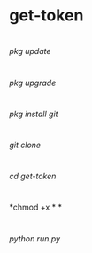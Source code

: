 # get-token

#
*pkg update*
#
*pkg upgrade*
#
*pkg install git*
#
*git clone*
#
*cd get-token*
#
*chmod +x * *
#
*python run.py*
#
